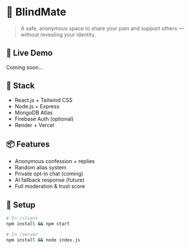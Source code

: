 # 🧠 BlindMate

> A safe, anonymous space to share your pain and support others — without revealing your identity.

## 🚀 Live Demo
Coming soon...

## 🔧 Stack
- React.js + Tailwind CSS
- Node.js + Express
- MongoDB Atlas
- Firebase Auth (optional)
- Render + Vercel

## 📦 Features
- Anonymous confession + replies
- Random alias system
- Private opt-in chat (coming)
- AI fallback response (future)
- Full moderation & trust score

## 🧪 Setup
```bash
# In /client
npm install && npm start

# In /server
npm install && node index.js

